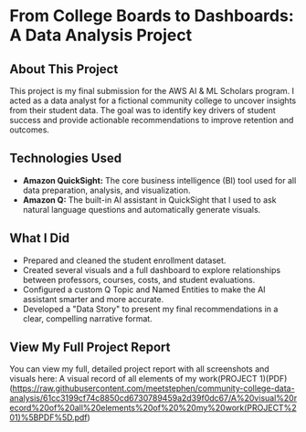 # From College Boards to Dashboards: A Data Analysis Project

## About This Project

This project is my final submission for the AWS AI & ML Scholars program. I acted as a data analyst for a fictional community college to uncover insights from their student data. The goal was to identify key drivers of student success and provide actionable recommendations to improve retention and outcomes.

## Technologies Used

* **Amazon QuickSight:** The core business intelligence (BI) tool used for all data preparation, analysis, and visualization.
* **Amazon Q:** The built-in AI assistant in QuickSight that I used to ask natural language questions and automatically generate visuals.

## What I Did

* Prepared and cleaned the student enrollment dataset.
* Created several visuals and a full dashboard to explore relationships between professors, courses, costs, and student evaluations.
* Configured a custom Q Topic and Named Entities to make the AI assistant smarter and more accurate.
* Developed a "Data Story" to present my final recommendations in a clear, compelling narrative format.

## View My Full Project Report

You can view my full, detailed project report with all screenshots and visuals here: A visual record of all elements of my work(PROJECT 1)(PDF)(https://raw.githubusercontent.com/meetstephen/community-college-data-analysis/61cc3199cf74c8850cd6730789459a2d39f0dc67/A%20visual%20record%20of%20all%20elements%20of%20%20my%20work(PROJECT%201)%5BPDF%5D.pdf)
